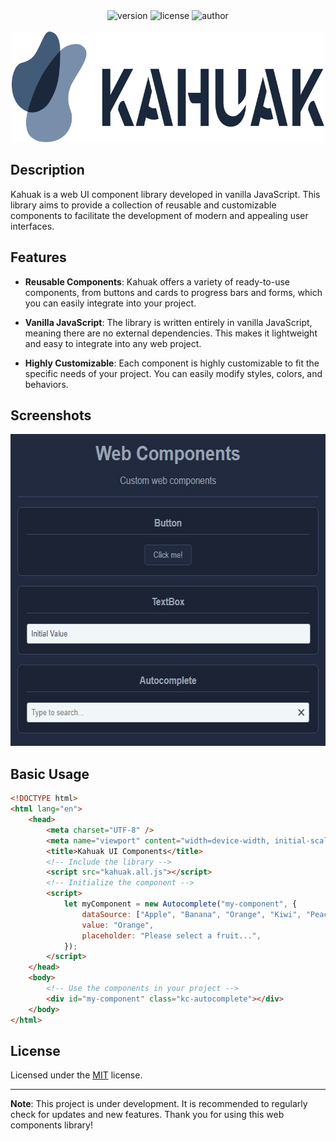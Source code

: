 <div align="center">
  <img alt="version" src="https://img.shields.io/badge/dynamic/json?url=https%3A%2F%2Fraw.githubusercontent.com%2Flgneves-dev%2Fkahuak%2Fmain%2Fpackage.json&query=%24.version&label=version">
  <img alt="license" src="https://img.shields.io/badge/dynamic/json?url=https%3A%2F%2Fraw.githubusercontent.com%2Flgneves-dev%2Fkahuak%2Fmain%2Fpackage.json&query=%24.license&label=license&labelColor=%235d5d5d&color=green">
  <img alt="author" src="https://img.shields.io/badge/dynamic/json?url=https%3A%2F%2Fraw.githubusercontent.com%2Flgneves-dev%2Fkahuak%2Fmain%2Fpackage.json&query=%24.author&label=author&labelColor=%235d5d5d&color=%23caa631">
  <br/>
  <br/>
  <a href="https://github.com/lgneves-dev/kahuak">
  <picture>
    <source media="(prefers-color-scheme: dark)" srcset="docs/images/kahuak-horizontal-logo-800x177-dark.png">
    <source media="(prefers-color-scheme: light)" srcset="docs/images/kahuak-horizontal-logo-800x177-light.png">
    <img alt="Kahuak logo" src="docs/images/kahuak-horizontal-logo-800x177-light.png" width="500" height="177">
  </picture>
  </a>
</div>

## Description

Kahuak is a web UI component library developed in vanilla JavaScript. This library aims to provide a collection of reusable and customizable components to facilitate the development of modern and appealing user interfaces.

## Features

-   **Reusable Components**: Kahuak offers a variety of ready-to-use components, from buttons and cards to progress bars and forms, which you can easily integrate into your project.

-   **Vanilla JavaScript**: The library is written entirely in vanilla JavaScript, meaning there are no external dependencies. This makes it lightweight and easy to integrate into any web project.

-   **Highly Customizable**: Each component is highly customizable to fit the specific needs of your project. You can easily modify styles, colors, and behaviors.

## Screenshots

<div align="center">
<img src="docs/images/screenshot.jpg" alt="Web Components samples" width="590" height="499">
</div>

## Basic Usage

```html
<!DOCTYPE html>
<html lang="en">
	<head>
		<meta charset="UTF-8" />
		<meta name="viewport" content="width=device-width, initial-scale=1.0" />
		<title>Kahuak UI Components</title>
		<!-- Include the library -->
		<script src="kahuak.all.js"></script>
		<!-- Initialize the component -->
		<script>
			let myComponent = new Autocomplete("my-component", {
				dataSource: ["Apple", "Banana", "Orange", "Kiwi", "Peach"],
				value: "Orange",
				placeholder: "Please select a fruit...",
			});
		</script>
	</head>
	<body>
		<!-- Use the components in your project -->
		<div id="my-component" class="kc-autocomplete"></div>
	</body>
</html>
```

## License

Licensed under the [MIT](LICENSE.txt) license.

---

**Note**: This project is under development. It is recommended to regularly check for updates and new features. Thank you for using this web components library!
